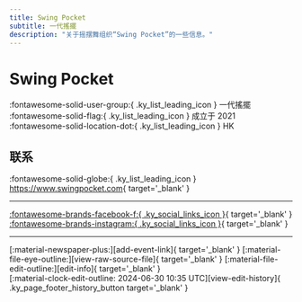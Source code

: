 ```yaml
---
title: Swing Pocket
subtitle: 一代搖擺
description: "关于摇摆舞组织“Swing Pocket”的一些信息。"
---
```


# Swing Pocket

:fontawesome-solid-user-group:{ .ky_list_leading_icon } 一代搖擺  
:fontawesome-solid-flag:{ .ky_list_leading_icon } 成立于 2021  
:fontawesome-solid-location-dot:{ .ky_list_leading_icon } HK  


## 联系

:fontawesome-solid-globe:{ .ky_list_leading_icon } <https://www.swingpocket.com>{ target='_blank' }  

---

 [:fontawesome-brands-facebook-f:{ .ky_social_links_icon }](https://www.facebook.com/swingpockethk){ target='_blank' } [:fontawesome-brands-instagram:{ .ky_social_links_icon }](https://instagram.com/swingpockethk){ target='_blank' }

---

<div class="ky_page_footer" markdown>
<div class="ky_page_footer_trailing" markdown="span">
[:material-newspaper-plus:][add-event-link]{ target='_blank' }
[:material-file-eye-outline:][view-raw-source-file]{ target='_blank' }
[:material-file-edit-outline:][edit-info]{ target='_blank' }
</div>
<div class="ky_page_footer_leading" markdown="span">
[:material-clock-edit-outline: 2024-06-30 10:35 UTC][view-edit-history]{ .ky_page_footer_history_button target='_blank' }
</div>
</div>

[add-event-link]: https://github.com/swingdance/events/issues/new?assignees=&labels=add+event&projects=&template=02-add_entity.yml&title=%5Bhk%5D%20%3CName%3E&region=hk&province=HK&city=HK&org_id=swing-pocket "添加活动"
[view-raw-source-file]: https://github.com/swingdance/orgs/blob/main/hk/swing-pocket.json "查看原始源文件"
[edit-info]: https://github.com/swingdance/orgs/issues/new?assignees=&labels=update+org&projects=&template=03-update_entity.yml&title=%5Bhk%5D%20Swing%20Pocket&region=hk&id=swing-pocket&name=Swing%20Pocket "编辑信息"

[view-edit-history]: https://github.com/swingdance/orgs/commits/main/hk/swing-pocket.json "查看编辑历史"
